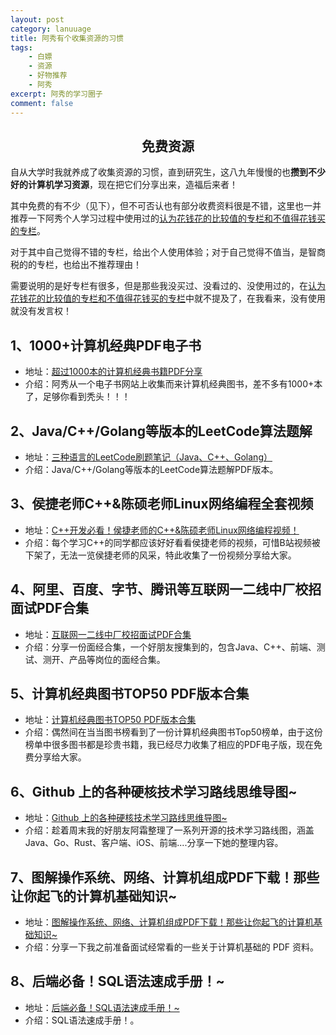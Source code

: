 ```yaml
---
layout: post
category: lanuuage
title: 阿秀有个收集资源的习惯
tags:
    - 白嫖
    - 资源
    - 好物推荐
    - 阿秀
excerpt: 阿秀的学习圈子
comment: false
---
```






<h2 align="center">免费资源</h2>

自从大学时我就养成了收集资源的习惯，直到研究生，这八九年慢慢的也**攒到不少好的计算机学习资源**，现在把它们分享出来，造福后来者！

其中免费的有不少（见下），但不可否认也有部分收费资料很是不错，这里也一并推荐一下阿秀个人学习过程中使用过的[认为花钱花的比较值的专栏和不值得花钱买的专栏](/notes/07-resources/02-precious.md)。

对于其中自己觉得不错的专栏，给出个人使用体验；对于自己觉得不值当，是智商税的的专栏，也给出不推荐理由！

需要说明的是好专栏有很多，但是那些我没买过、没看过的、没使用过的，在[认为花钱花的比较值的专栏和不值得花钱买的专栏](/notes/07-resources/02-precious.md)中就不提及了，在我看来，没有使用就没有发言权！

## **1、1000+计算机经典PDF电子书**

- 地址：[超过1000本的计算机经典书籍PDF分享](/notes/07-resources/01-free/01-千本PDF.md)
- 介绍：阿秀从一个电子书网站上收集而来计算机经典图书，差不多有1000+本了，足够你看到秃头！！！



## **2、Java/C++/Golang等版本的LeetCode算法题解**

- 地址：[三种语言的LeetCode刷题笔记（Java、C++、Golang）](/notes/07-resources/01-free/02-力扣刷题笔记.md)
- 介绍：Java/C++/Golang等版本的LeetCode算法题解PDF版本。



## **3、侯捷老师C++&陈硕老师Linux网络编程全套视频**

- 地址：[C++开发必看！侯捷老师的C++&陈硕老师Linux网络编程视频！](/notes/07-resources/01-free/03-侯捷老师的C++全部课程.md)
- 介绍：每个学习C++的同学都应该好好看看侯捷老师的视频，可惜B站视频被下架了，无法一览侯捷老师的风采，特此收集了一份视频分享给大家。

## 4、阿里、百度、字节、腾讯等互联网一二线中厂校招面试PDF合集

- 地址：[互联网一二线中厂校招面试PDF合集](/notes/07-resources/01-free/04-schoolSchample.md)
- 介绍：分享一份面经合集，一个好朋友搜集到的，包含Java、C++、前端、测试、测开、产品等岗位的面经合集。



## 5、计算机经典图书TOP50 PDF版本合集

- 地址：[计算机经典图书TOP50 PDF版本合集](/notes/07-resources/01-free/05-当当top50.md)
- 介绍：偶然间在当当图书榜看到了一份计算机经典图书Top50榜单，由于这份榜单中很多图书都是珍贵书籍，我已经尽力收集了相应的PDF电子版，现在免费分享给大家。

## 6、Github 上的各种硬核技术学习路线思维导图~

- 地址：[Github 上的各种硬核技术学习路线思维导图~](/notes/07-resources/01-free/06-github-school-schedule.md)
- 介绍：趁着周末我的好朋友阿霜整理了一系列开源的技术学习路线图，涵盖 Java、Go、Rust、客户端、iOS、前端....分享一下她的整理内容。

## 7、图解操作系统、网络、计算机组成PDF下载！那些让你起飞的计算机基础知识~

- 地址：[图解操作系统、网络、计算机组成PDF下载！那些让你起飞的计算机基础知识~](/notes/07-resources/01-free/07-cs-basic-school-schedule.md)
- 介绍：分享一下我之前准备面试经常看的一些关于计算机基础的 PDF 资料。

## 8、后端必备！SQL语法速成手册！~

- 地址：[后端必备！SQL语法速成手册！~](/notes/07-resources/01-free/08-sql-school-schedule.md)
- 介绍：SQL语法速成手册！。
